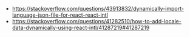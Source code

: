 - https://stackoverflow.com/questions/43913832/dynamically-import-language-json-file-for-react-react-intl
- https://stackoverflow.com/questions/41282510/how-to-add-locale-data-dynamically-using-react-intl/41287219#41287219
